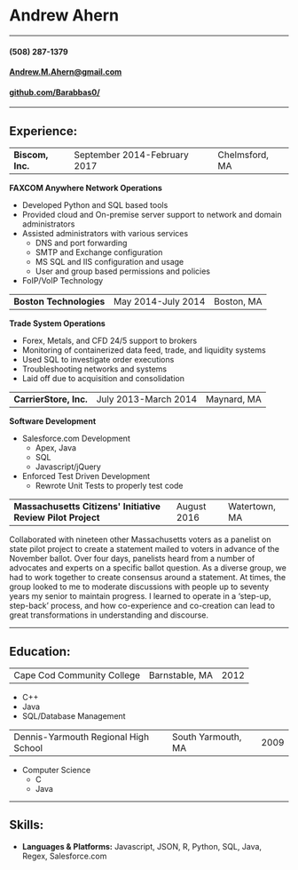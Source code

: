 # Andrew Ahern
---
#### (508) 287-1379
#### Andrew.M.Ahern@gmail.com
#### [github.com/Barabbas0/](https://github.com/Barabbas0/resume)
---
## Experience:
<table>
  <tr>
    <td><b>Biscom, Inc.</b></td>
    <td>September 2014-February 2017</td>
    <td>Chelmsford, MA</td>
  </tr>
</table>

**FAXCOM Anywhere Network Operations**
+ Developed Python and SQL based tools
+ Provided cloud and On-premise server support to network and domain administrators
+ Assisted administrators with various services
  + DNS and port forwarding
  + SMTP and Exchange configuration
  + MS SQL and IIS configuration and usage
  + User and group based permissions and policies
+ FoIP/VoIP Technology

<table>
  <tr>
    <td><b>Boston Technologies</b></td>
    <td>May 2014-July 2014</td>
    <td>Boston, MA</td>
  </tr>
</table>

**Trade System Operations**
+ Forex, Metals, and CFD 24/5 support to brokers
+ Monitoring of containerized data feed, trade, and liquidity systems
+ Used SQL to investigate order executions
+ Troubleshooting networks and systems
+ Laid off due to acquisition and consolidation

<table>
  <tr>
    <td><b>CarrierStore, Inc.</b></td>
    <td>July 2013-March 2014</td>
    <td>Maynard, MA</td>
  </tr>
</table>

**Software Development**
+ Salesforce.com Development
  + Apex, Java
  + SQL
  + Javascript/jQuery
+ Enforced Test Driven Development
  + Rewrote Unit Tests to properly test code
  
<table>
  <tr>
    <td><b>Massachusetts Citizens' Initiative Review Pilot Project</b></td>
    <td>August 2016</td>
    <td>Watertown, MA</td>
  </tr>
</table>

Collaborated with nineteen other Massachusetts voters as a panelist on state pilot project to create a statement mailed to voters in advance of the November ballot. Over four days, panelists heard from a number of advocates and experts on a specific ballot question. As a diverse group, we had to work together to create consensus around a statement. At times, the group looked to me to moderate discussions with people up to seventy years my senior to maintain progress. I learned to operate in a ‘step-up, step-back’ process, and how co-experience and co-creation can lead to great transformations in understanding and discourse.

---
## Education:

<table>
  <tr>
    <td>Cape Cod Community College</td>
    <td>Barnstable, MA</td>
    <td>2012</td>
  </tr>
</table>

+ C++
+ Java
+ SQL/Database Management

<table>
  <tr>
    <td>Dennis-Yarmouth Regional High School</td>
    <td>South Yarmouth, MA</td>
    <td>2009</td>
  </tr>
</table>

+ Computer Science
  + C
  + Java

---
## Skills:
+ **Languages & Platforms:** Javascript, JSON, R, Python, SQL, Java, Regex, Salesforce.com
